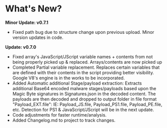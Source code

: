 # What's New? 

**Minor Update: v0.7.1**
- Fixed path bug due to structure change upon previous upload. Minor version updates in code. 


**Update: v0.7.0**
- Fixed array's JavaScript/JScript variable names + contents from not being properly picked up & replaced. Arrays/contents are now picked up
- Completed Partial variable replacement. Replaces certain variables that are defined with their contents in the script providing better visibility. Google V8's engine is in the works to be incorporated.
- Added Automatic additional Stage/payload extraction: Extracts additional Base64 encoded malware stages/payloads based upon the Magic Byte signatures in Signatures.json in the decoded content. The payloads are then decoded and dropped to output folder in file format "Payload_EXT.file": IE: Payload_JS.file, Payload_PS1.file, Payload_PE.file, etc. Detection for PS1 & JavaScript/JScript will be in the next update.
- Code adjustments for faster runtime/analysis.  
- Added Changelog.md to project to track changes.
